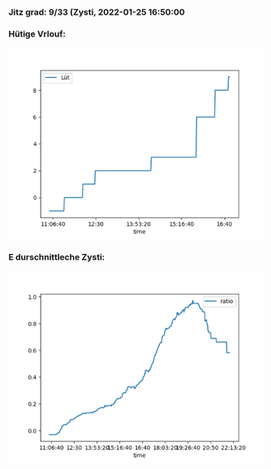 ### Jitz grad: 9/33 (Zysti, 2022-01-25 16:50:00

### Hütige Vrlouf:
![Graph](Today.png)

### E durschnittleche Zysti:
![Graph](Zysti.png)